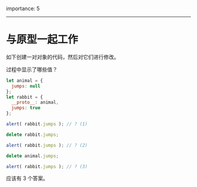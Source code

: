 importance: 5

---

# 与原型一起工作

如下创建一对对象的代码，然后对它们进行修改。

过程中显示了哪些值？

```js
let animal = {
  jumps: null
};
let rabbit = {
  __proto__: animal,
  jumps: true
};

alert( rabbit.jumps ); // ? (1)

delete rabbit.jumps;

alert( rabbit.jumps ); // ? (2)

delete animal.jumps;

alert( rabbit.jumps ); // ? (3)
```

应该有 3 个答案。
